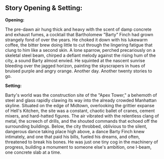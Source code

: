 ## Story Opening & Setting:

**Opening:**

The pre-dawn air hung thick and heavy with the scent of damp concrete and exhaust fumes, a cocktail that Bartholomew "Barty" Finch had grown strangely fond of over the years. He choked it down with his lukewarm coffee, the bitter brew doing little to cut through the lingering fatigue that clung to him like a second skin. A lone sparrow, perched precariously on a skeletal steel beam, chirped a defiant melody against the rising hum of the city, a sound Barty almost envied. He squinted at the nascent sunrise bleeding over the jagged horizon, painting the skyscrapers in hues of bruised purple and angry orange. Another day. Another twenty stories to go.

**Setting:**

Barty's world was the construction site of the "Apex Tower," a behemoth of steel and glass rapidly clawing its way into the already crowded Manhattan skyline. Situated on the edge of Midtown, overlooking the grittier expanse of Hell's Kitchen, the site was a constant, chaotic ballet of cranes, cement mixers, and hard-hatted figures. The air vibrated with the relentless clang of metal, the screech of drills, and the shouted commands that echoed off the surrounding buildings. Below, the city throbbed, oblivious to the silent, dangerous dance taking place high above, a dance Barty Finch knew intimately, and one that paid his bills, fueled his dreams, and often, threatened to break his bones. He was just one tiny cog in the machinery of progress, building a monument to someone else's ambition, one I-beam, one concrete slab at a time.
